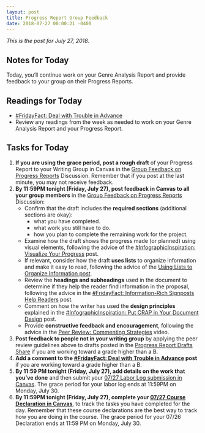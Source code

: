 ```yaml
---
layout: post
title: Progress Report Group Feedback
date: 2018-07-27 00:00:21 -0400
---
```

<p><em>This is the post for July 27, 2018.</em></p>
<h2 id="notes">Notes for Today</h2>
<p>Today, you’ll continue work on your Genre Analysis Report and provide feedback to your group on their Progress Reports.</p>
<h2 id="readings">Readings for Today</h2>
<ul>
  <li><a href="https://tracigardner.github.io/DealWithTrouble/" target="_blank">#FridayFact: Deal with Trouble in Advance</a></li>
  <li>Review any readings from the week as needed to work on your Genre Analysis Report and your Progress Report.</li>
</ul>
<h2 id="tasks">Tasks for Today</h2>
<ol class="listDS">
  <li><strong>If you are using the grace period, post a rough draft</strong> of your Progress Report to your Writing Group in Canvas in the <a href="https://canvas.vt.edu/courses/70739/discussion_topics/362554" target="_parent">Group Feedback on Progress Reports</a> Discussion. Remember that if you post at the last minute, you may not receive feedback.</li>
  <li><strong>By 11:59PM tonight (Friday, July 27), post feedback in Canvas to all your group members</strong> in the <a href="https://canvas.vt.edu/courses/70739/discussion_topics/362554" target="_parent">Group Feedback on Progress Reports</a> Discussion:
    <ul>
    <li>Confirm that the draft includes the <strong>required sections</strong> (additional sections are okay):
      <ul><li>what you have completed.</li>
      <li>what work you still have to do.</li>
      <li>how you plan to complete the remaining work for the project.</li>
      </ul></li>
    <li>Examine how the draft shows the progress made (or planned) using visual elements, following the advice of  the <a href="https://tracigardner.github.io/VisualizeProgress" target="_blank">#InfographicInspiration: Visualize Your Progress</a> post.</li>
    <li>If relevant, consider how the draft <strong>uses lists</strong> to organize information and make it easy to read, following the advice of the <a href="https://tracigardner.github.io/UsingLists/" target="_blank">Using Lists to Organize Information post</a>.</li>
    <li>Review the <strong>headings and subheadings</strong> used in the document to determine if they help the reader find information in the proposal, following the advice in the <a href="http://tracigardner.github.io//InfoRichHeadings/" target="_blank">#FridayFact: Information-Rich Signposts Help Readers</a> post.</li>
    <li>Comment on how the writer has used the <strong>design principles</strong> explained in the <a href="http://tracigardner.github.io/CRAPdesign/" target="_blank">#InfographicInspiration: Put CRAP in Your Document Design</a> post.</li>
    <li>Provide <strong>constructive feedback and encouragement</strong>, following the advice in the <a href="https://youtu.be/GlSCMx9-fGA" target="_blank">Peer Review: Commenting Strategies</a> video.</li></ul>
  </li>
  <li><strong>Post feedback to people not in your writing group</strong> by applying the peer review guidelines above to drafts posted in the <a href="https://canvas.vt.edu/courses/70739/discussion_topics/362543" target="_parent">Progress Report Drafts Share</a> if you are working toward a grade higher than a B.</li>
  <li><strong>Add a comment to the <a href="https://tracigardner.github.io/DealWithTrouble/" target="_blank">#FridayFact: Deal with Trouble in Advance</a> post</strong> if you are working toward a grade higher than a B.</li>
  <li><strong>By 11:59 PM tonight (Friday, July 27), add details on the work that you&rsquo;ve done</strong> and then submit your  <a href="https://canvas.vt.edu/courses/70739/assignments/444292" target="_parent">07/27 Labor Log submission  in Canvas</a>.  The grace period for your labor log ends at 11:59PM on Monday, July 30.</li>
  <li><strong>By 11:59PM tonight (Friday, July 27), complete your <a href="https://canvas.vt.edu/courses/70739/quizzes/112227" target="_parent">07/27 Course Declaration in Canvas</a></strong>, to track the tasks you have completed for the day. Remember that these course declarations are the best way to track how you are doing in the course. The grace period for your 07/26 Declaration ends at 11:59 PM on Monday, July 30.</li></ol>

